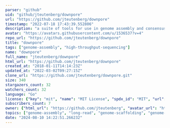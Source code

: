 ```yaml
---
parser: "github"
uid: "github/jteutenberg/downpore"
url: "https://github.com/jteutenberg/downpore"
timestamp: "2022-07-18 17:43:39.552806"
description: "a suite of tools for use in genome assembly and consensus."
avatar: "https://avatars.githubusercontent.com/u/1536537?v=4"
repo_url: "https://github.com/jteutenberg/downpore"
title: "downpore"
tags: ["genome-assembly", "high-throughput-sequencing"]
name: "downpore"
full_name: "jteutenberg/downpore"
html_url: "https://github.com/jteutenberg/downpore"
created_at: "2018-01-11T14:14:23Z"
updated_at: "2022-03-02T09:27:15Z"
clone_url: "https://github.com/jteutenberg/downpore.git"
size: 340
stargazers_count: 32
watchers_count: 32
language: "Go"
license: {"key": "mit", "name": "MIT License", "spdx_id": "MIT", "url": "https://api.github.com/licenses/mit", "node_id": "MDc6TGljZW5zZTEz"}
subscribers_count: 7
owner: {"html_url": "https://github.com/jteutenberg", "avatar_url": "https://avatars.githubusercontent.com/u/1536537?v=4", "login": "jteutenberg", "type": "User"}
topics: ["genome-assembly", "long-read", "genome-scaffolding", "genome-mapping"]
date: "2024-08-10 14:22:51.266232"
---
```

